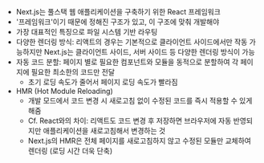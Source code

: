 - Next.js는 풀스택 웹 애플리케이션을 구축하기 위한 React 프레임워크
- '프레임워크'이기 때문에 정해진 구조가 있고, 이 구조에 맞춰 개발해야
- 가장 대표적인 특징으로 파일 시스템 기반 라우팅
- 다양한 렌더링 방식: 리액트의 경우는 기본적으로 클라이언트 사이드에서만 작동 가능하지만 Next.js는 클라이언트 사이드, 서버 사이드 등 다양한 렌더링 방식이 가능
- 자동 코드 분할: 페이지 별로 필요한 컴포넌트와 모듈을 동적으로 분할하여 각 페이지에 필요한 최소한의 코드만 전달
  - 초기 로딩 속도가 줄어서 페이지 로딩 속도가 빨라짐
- HMR (Hot Module Reloading)
  - 개발 모드에서 코드 변경 시 새로고침 없이 수정된 코드를 즉시 적용할 수 있게 해줌
  - Cf. React와의 차이: 리액트도 코드 변경 후 저장하면 브라우저에 자동 반영되지만 애플리케이션을 새로고침해서 변경하는 것
  - Next.js의 HMR은 전체 페이지를 새로고침하지 않고 수정된 모듈만 교체하여 렌더링 (로딩 시간 더욱 단축)
